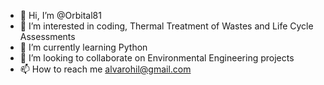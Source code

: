 - 👋 Hi, I’m @Orbital81
- 👀 I’m interested in coding, Thermal Treatment of Wastes and Life Cycle Assessments
- 🌱 I’m currently learning Python
- 💞️ I’m looking to collaborate on Environmental Engineering projects
- 📫 How to reach me alvarohil@gmail.com

<!---
Orbital81/Orbital81 is a ✨ special ✨ repository because its `README.md` (this file) appears on your GitHub profile.
You can click the Preview link to take a look at your changes.
--->
